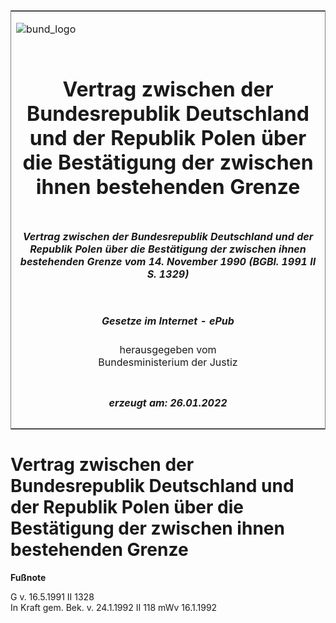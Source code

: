 <span id="DECKBLATT.html"></span>

<table border="0" frame="border" width="100%">

<tr valign="top">

<td align="left">

![bund\_logo](BfJ_2021_Web_de_de.gif)

</td>

<td align="right">

 

</td>

</tr>

<tr align="center" valign="middle">

<td colspan="2">

# Vertrag zwischen der Bundesrepublik Deutschland und der Republik Polen über die Bestätigung der zwischen ihnen bestehenden Grenze

</td>

</tr>

<tr align="center" valign="middle">

<td colspan="2">

##### Vertrag zwischen der Bundesrepublik Deutschland und der Republik Polen über die Bestätigung der zwischen ihnen bestehenden Grenze vom 14. November 1990 (BGBl. 1991 II S. 1329)

</td>

</tr>

<tr align="center" valign="middle">

<td colspan="2">

  
  

##### Gesetze im Internet - ePub  
  
herausgegeben vom  
Bundesministerium der Justiz

</td>

</tr>

<tr align="center" valign="bottom">

<td colspan="2">

  
  

##### erzeugt am: 26.01.2022

</td>

</tr>

</table>

<span id="BJNR213290991.html"></span>

# Vertrag zwischen der Bundesrepublik Deutschland und der Republik Polen über die Bestätigung der zwischen ihnen bestehenden Grenze

<div>

  
**Fußnote**

<div class="jnhtml">

<div>

<div class="jurAbsatz">

G v. 16.5.1991 II 1328  
In Kraft gem. Bek. v. 24.1.1992 II 118 mWv 16.1.1992

</div>

</div>

</div>

</div>
